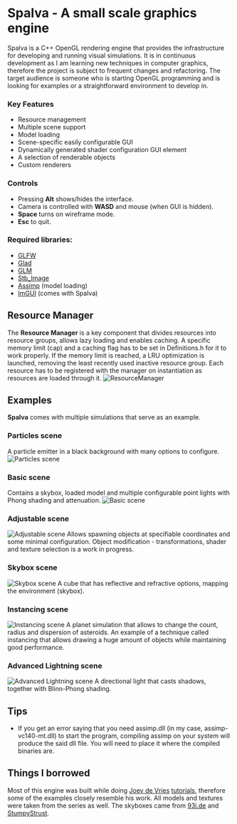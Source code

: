 # Spalva - A small scale graphics engine
Spalva is a C++ OpenGL rendering engine that provides the infrastructure for developing and running visual simulations. It is in continuous development as I am learning new techniques in computer graphics, therefore the project is subject to frequent changes and refactoring. The target audience is someone who is starting OpenGL programming and is looking for examples or a straightforward environment to develop in.

### Key Features
 * Resource management
 * Multiple scene support
 * Model loading
 * Scene-specific easily configurable GUI
 * Dynamically generated shader configuration GUI element
 * A selection of renderable objects
 * Custom renderers

### Controls
 * Pressing **Alt** shows/hides the interface.
 * Camera is controlled with **WASD** and mouse (when GUI is hidden).
 * **Space** turns on wireframe mode.
 * **Esc** to quit.

### Required libraries:
 * [GLFW](http://www.glfw.org/)
 * [Glad](http://glad.dav1d.de/)
 * [GLM](https://glm.g-truc.net/)
 * [Stb_Image](https://github.com/nothings/stb/blob/master/stb_image.h)
 * [Assimp](https://github.com/assimp/assimp) (model loading)
 * [ImGUI](https://github.com/ocornut/imgui) (comes with Spalva)

## Resource Manager
The **Resource Manager** is a key component that divides resources into resource groups, allows lazy loading and enables caching. A specific memory limit (cap) and a caching flag has to be set in Definitions.h for it to work properly. 
If the memory limit is reached, a LRU optimization is launched, removing the least recently used inactive resource group. Each resource has to be registered with the manager on instantiation as resources are loaded through it.
![ResourceManager](https://i.imgur.com/I8ObDOm.png)

## Examples
**Spalva** comes with multiple simulations that serve as an example.
### Particles scene
A particle emitter in a black background with many options to configure.
![Particles scene](https://i.imgur.com/Z9m2xqy.gif)
### Basic scene
Contains a skybox, loaded model and multiple configurable point lights with Phong shading and attenuation.
![Basic scene](http://i.imgur.com/s6LB6YC.png)
### Adjustable scene
![Adjustable scene](http://i.imgur.com/9rMFad1.png)
Allows spawning objects at specifiable coordinates and some minimal configuration. Object modification - transformations, shader and texture selection is a work in progress.
### Skybox scene
![Skybox scene](http://i.imgur.com/8m1Hale.jpg)
A cube that has reflective and refractive options, mapping the environment (skybox).
### Instancing scene
![Instancing scene](http://i.imgur.com/qrV3TK1.jpg)
A planet simulation that allows to change the count, radius and dispersion of asteroids. An example of a technique called instancing that allows drawing a huge amount of objects while maintaining good performance.
### Advanced Lightning scene
![Advanced Lightning scene](http://i.imgur.com/8CPYDzq.jpg)
A directional light that casts shadows, together with Blinn-Phong shading.

## Tips
 * If you get an error saying that you need assimp.dll (in my case, assimp-vc140-mt.dll) to start the program, compiling assimp on your system will produce the said dll file. You will need to place it where the compiled binaries are.

## Things I borrowed
Most of this engine was built while doing [Joey de Vries](https://twitter.com/JoeyDeVriez) [tutorials](https://learnopengl.com/), therefore some of the examples closely resemble his work. All models and textures were taken from the series as well. The skyboxes came from [93i.de](https://93i.de/p/free-skybox-texture-set/) and [StumpyStrust](https://opengameart.org/content/space-skyboxes-0).